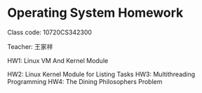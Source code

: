 # Operating System Homework

Class code: 10720CS342300

Teacher: 王家祥

HW1: Linux VM And Kernel Module

HW2: Linux Kernel Module for Listing Tasks
HW3: Multithreading Programming
HW4: The Dining Philosophers Problem
